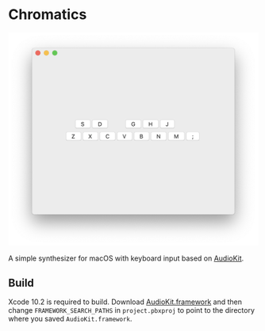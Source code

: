 # Chromatics

![Screenshot](screenshot.png "Screenshot")

A simple synthesizer for macOS with keyboard input based on [AudioKit](https://audiokit.io/).

## Build

Xcode 10.2 is required to build. Download [AudioKit.framework](https://github.com/AudioKit/AudioKit/releases/download/v4.7/AudioKit.framework.zip) and then change `FRAMEWORK_SEARCH_PATHS` in `project.pbxproj` to point to the directory where you saved `AudioKit.framework`.
